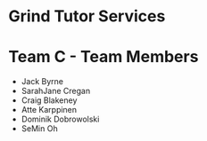 # Grind Tutor Services

# Team C - Team Members

  - Jack Byrne
  - SarahJane Cregan
  - Craig Blakeney
  - Atte Karppinen
  - Dominik Dobrowolski
  - SeMin Oh
